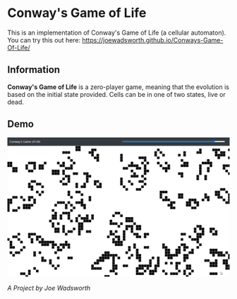 # Conway's Game of Life
This is an implementation of Conway's Game of Life (a cellular automaton). You can try this out here: https://joewadsworth.github.io/Conways-Game-Of-Life/

## Information
__Conway's Game of Life__ is a zero-player game, meaning that the evolution is based on the initial state provided. Cells can be in one of two states, live or dead. 

## Demo
![Marching Squares - Animated gif demo](img/Demo.gif)

*A Project by Joe Wadsworth*
